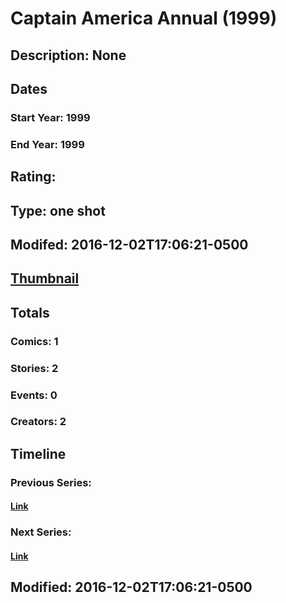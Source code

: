 # Captain America Annual (1999)
## Description: None
## Dates
### Start Year: 1999
### End Year: 1999
## Rating: 
## Type: one shot
## Modifed: 2016-12-02T17:06:21-0500
## [Thumbnail](http://i.annihil.us/u/prod/marvel/i/mg/b/40/image_not_available.jpg)
## Totals
### Comics: 1
### Stories: 2
### Events: 0
### Creators: 2
## Timeline
### Previous Series: 
#### [Link]()
### Next Series: 
#### [Link]()
## Modified: 2016-12-02T17:06:21-0500
